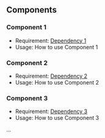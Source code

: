 ## Components

### Component 1

- Requirement: [Dependency 1](link-to-dependency-1)
- Usage: How to use Component 1

### Component 2

- Requirement: [Dependency 2](link-to-dependency-2)
- Usage: How to use Component 2

### Component 3

- Requirement: [Dependency 3](link-to-dependency-3)
- Usage: How to use Component 3

...